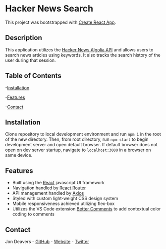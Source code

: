 # Hacker News Search

This project was bootstrapped with [Create React App](https://github.com/facebook/create-react-app).

## Description

This application utilizes the [Hacker News Algolia API](https://hn.algolia.com/api) and allows users to search news articles using keywords. It also tracks the search history of the user during that session.

## Table of Contents

-[Installation](#installation)

-[Features](#features)

-[Contact](#contact)

## Installation

Clone repository to local development environment and run `npm i` in the root of the new directory. Then, from root directory, run `npm start` to begin development server and open default browser. If default browser does not open on dev server startup, navigate to `localhost:3000` in a browser on same device.

## Features

- Built using the [React](https://reactjs.org/) javascript UI framework
- Navigation handled by [React Router](https://reactrouter.com/web/api/BrowserRouter)
- API management handled by [Axios](https://axios-http.com/docs/intro)
- Styled with custom light-weight CSS design system
- Mobile responsiveness achieved utilizing flex-box
- Utilizes the VS Code extension [Better Comments](https://marketplace.visualstudio.com/items?itemName=aaron-bond.better-comments) to add contextual color coding to comments

## Contact

Jon Deavers - [GitHub](https://github.com/lucsedirae) - [Website](https://jondeavers.net) - [Twitter](https://twitter.com/jondeavers)

